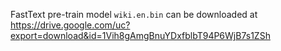 FastText pre-train model `wiki.en.bin` can be downloaded at https://drive.google.com/uc?export=download&id=1Vih8gAmgBnuYDxfblbT94P6WjB7s1ZSh